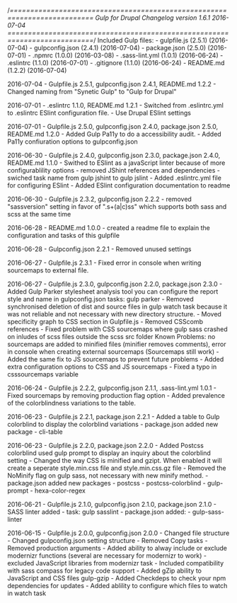 /*==========================================================================
 Gulp for Drupal Changelog version 1.6.1 2016-07-04
 ===========================================================================*/
Included Gulp files:
    - gulpfile.js       (2.5.1) (2016-07-04)
    - gulpconfig.json   (2.4.1) (2016-07-04)
    - package.json      (2.5.0) (2016-07-01)
    - .npmrc            (1.0.0) (2016-03-08)
    - .sass-lint.yml    (1.0.1) (2016-06-24)
    - .eslintrc         (1.1.0) (2016-07-01)
    - .gitignore        (1.1.0) (2016-06-24)
    - README.md         (1.2.2) (2016-07-04)

 2016-07-04 - Gulpfile.js 2.5.1, gulpconfig.json 2.4.1, README.md 1.2.2
    - Changed naming from "Synetic Gulp" to "Gulp for Drupal"
 
 2016-07-01 - .eslintrc 1.1.0, README.md 1.2.1
    - Switched from .eslintrc.yml to .eslintrc ESlint configuration file.
    - Use Drupal ESlint settings
    
 2016-07-01 - Gulpfile.js 2.5.0, gulpconfig.json 2.4.0, package.json 2.5.0, README.md 1.2.0
    - Added Gulp Pa11y to do a accessibility audit.
    - Added Pa11y confiuration options to gulpconfig.json

 2016-06-30 - Gulpfile.js 2.4.0, gulpconfig.json 2.3.0, package.json 2.4.0, README.md 1.1.0
    - Swithed to ESlint as a javaScript linter because of more configurablility options
    - removed JShint references and dependencies
    - swiched task name from gulp jshint to gulp jslint
    - Added .eslintrc.yml file for configuring ESlint
    - Added ESlint configuration documentation to readme
    
 2016-06-30 - Gulpfile.js 2.3.2, gulpconfig.json 2.2.2
    - removed "sassversion" setting in favor of ".s+(a|c)ss" which supports both sass and scss at the same time

 2016-06-28 - README.md 1.0.0
    - created a readme file to explain the configuration and tasks of this gulpfile
    
 2016-06-28 - Gulpconfig.json 2.2.1
    - Removed unused settings
    
 2016-06-27 - Gulpfile.js 2.3.1
    - Fixed error in console when writing sourcemaps to external file.

 2016-06-27 - Gulpfile.js 2.3.0, gulpconfig.json 2.2.0, package.json 2.3.0
    - Added Gulp Parker stylesheet analysis tool
        you can configure the report style and name in gulpconfig.json
        tasks: gulp parker
    - Removed synchronised deletion of dist and source files in gulp watch task because it was not reliable and not necessary with new directory structure.
    - Moved specificity graph to CSS section in Gulpfile.js
    - Removed CSScomb references
    - Fixed problem with CSS sourcemaps where gulp sass crashed on inludes of scss files outside the scss src folder
        Known Problems: no sourcemaps are added to minified files (minifier removes comments), error in console when creating external sourcemaps (Sourcemaps still work)
    - Added the same fix to JS sourcemaps to prevent future problems
    - Added extra configuration options to CSS and JS sourcemaps
    - Fixed a typo in csssourcemaps variable
    
 
 2016-06-24 - Gulpfile.js 2.2.2, gulpconfig.json 2.1.1, .sass-lint.yml 1.0.1
    - Fixed sourcemaps by removing production flag option
    - Added prevalence of the colorblindness variations to the table.
 
 2016-06-23 - Gulpfile.js 2.2.1, package.json 2.2.1
    - Added a table to Gulp colorblind to display the colorblind variations
    - package.json added new package
        - cli-table


 2016-06-23 - Gulpfile.js 2.2.0, package.json 2.2.0
    - Added Postcss colorblind
        used gulp prompt to display an inquiry about the colorblind setting
    - Changed the way CSS is minified and gzipt. When enabled it will create a seperate style.min.css file and style.min.css.gz file
    - Removed the NoMinify flag on gulp sass, not necessary with new minify method.
    - package.json added new packages
        - postcss
        - postcss-colorblind
        - gulp-prompt
        - hexa-color-regex


 2016-06-21 - Gulpfile.js 2.1.0, gulpconfig.json 2.1.0, package.json 2.1.0
    - SASS linter added
        - task: gulp sasslint
    - package.json added:
        - gulp-sass-linter

 2016-06-15 - Gulpfile.js 2.0.0, gulpconfig.json 2.0.0
    - Changed file structure
    - Changed gulpconfig.json setting structure
    - Removed Copy tasks
    - Removed production arguments
    - Added ability to alway include or exclude modernizr functions (several are necessary for modernizr to work)
    - excluded JavaScript libraries from modernizr task
    - Included compatibility with sass compass for legacy code support
    - Added gZip ability to JavaScript and CSS files
        gulp-gzip
    - Added Checkdeps to check your npm dependencies for updates
    - Added ablility to configure which files to watch in watch task